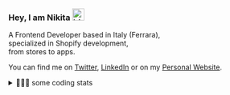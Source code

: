 ### Hey, I am Nikita <img src="https://user-images.githubusercontent.com/1303154/88677602-1635ba80-d120-11ea-84d8-d263ba5fc3c0.gif" width="24px" height="24px" alt="hi">

A Frontend Developer based in Italy (Ferrara),</br>
specialized in Shopify development,</br> 
from stores to apps.

You can find me on [Twitter](https://twitter.com/ZanellaNikita), [LinkedIn](https://www.linkedin.com/in/nikita-zanella-b47576156/) or on my [Personal Website](https://www.nikitazanella.it/).
</br>


<details>
<summary>👨🏼‍💻 some coding stats</summary>
<br />

<a href="https://github.com/NikitaZanella/NikitaZanella">
  <img align="center" style='width: 49%' src="https://github-readme-stats.vercel.app/api/top-langs/?username=NikitaZanella&hide=java,html,tex&title_color=ffffff&text_color=c9cacc&icon_color=2bbc8a&bg_color=1d1f21&langs_count=3&layout=compact" />
</a>

<a href="https://github.com/NikitaZanella/NikitaZanella">
  <img align="center" style='width: 49%' src="https://github-readme-stats.vercel.app/api?username=NikitaZanella&show_icons=true&line_height=27&count_private=true&title_color=ffffff&text_color=c9cacc&icon_color=2bbc8a&bg_color=1d1f21" alt="Martin's GitHub Stats" />
</a>
</details>

